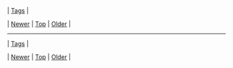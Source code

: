 <!--
title:
date: 2020-06-28T15:27:00.285Z
tags:
-->

| [Tags](tags.md) |

| [Newer](85010138749.md) | [Top](index.md) | [Older](85041519314.md) |
<!--BOTTOM-POST-NAVIGATION-->
---

| [Tags](tags.md) |

| [Newer](85010138749.md) | [Top](index.md) | [Older](85041519314.md) |